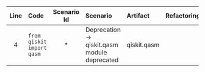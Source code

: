 | Line | Code | Scenario Id | Scenario | Artifact | Refactoring |
| :-: | :- | :-: | :- | :- | :- |
| 4 | `from qiskit import qasm` | * | Deprecation -> qiskit.qasm module deprecated | qiskit.qasm |  |